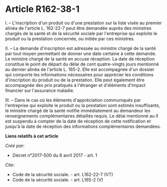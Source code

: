 # Article R162-38-1

I. – L'inscription d'un produit ou d'une prestation sur la liste visée au premier alinéa de l'article L. 162-22-7 peut être
demandée auprès des ministres chargés de la santé et de la sécurité sociale par l'entreprise qui exploite le produit ou la
prestation concernée, ou initiée par ces ministres. 

II. – La demande d'inscription est adressée au ministre chargé de la santé par tout moyen permettant de donner une date
certaine à cette demande. Le ministre chargé de la santé en accuse réception. La date de réception constitue le point de
départ du délai de cent quatre-vingts jours mentionné au dernier alinéa de l'article L. 165-2. Elle est accompagnée d'un
dossier qui comporte les informations nécessaires pour apprécier les conditions d'inscription du produit ou de la prestation.
Elle peut également être accompagnée des prix pratiqués à l'étranger et d'éléments d'impact financier sur l'assurance
maladie. 

III. – Dans le cas où les éléments d'appréciation communiqués par l'entreprise qui exploite le produit ou la prestation sont
estimés insuffisants, le ministre chargé de la santé notifie immédiatement au demandeur les renseignements complémentaires
détaillés requis. Le délai mentionné au II est suspendu à compter de la date de réception de cette notification et jusqu'à la
date de réception des informations complémentaires demandées.

**Liens relatifs à cet article**

_Créé par_:

  - Décret n°2017-500 du 6 avril 2017 - art. 1

_Cite_:

  - Code de la sécurité sociale. - art. L162-22-7 (VT)
  - Code de la sécurité sociale. - art. L165-2 (V)
